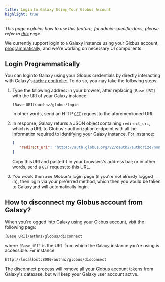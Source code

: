 ```yaml
---
title: Login to Galaxy Using Your Globus Account
highlight: true
---
```


_This page explains how to use this feature, for admin-specific docs, please refer to [this](/src/authnz/config/oidc/idps/globus/index.md) page._

We currently support login to a Galaxy instance using your Globus account,
[programmatically](#login-programmatically); and we're working on necessary 
UI components. 


## Login Programmatically

You can login to Galaxy using your Globus credentials by directly interacting with Galaxy's 
[`authnz` controller](https://github.com/galaxyproject/galaxy/blob/eba0eb6f0865679c09e9896c410957bc6cb2927a/lib/galaxy/webapps/galaxy/controllers/authnz.py#L17). 
To do so, you may take the following steps:

1. Type the following address in your browser, after replacing `[Base URI]` with the URI of your Galaxy instance:

    ```
    [Base URI]/authnz/globus/login
    ```

    In other words, send an HTTP [`GET`](https://www.w3.org/Protocols/rfc2616/rfc2616-sec9.html#sec9.3) request to the 
    aforementioned URI.

2. In response, Galaxy returns a JSON object containing `redirect_uri`, which is a URL to Globus's 
authorization endpoint with all the information required to identifying your Galaxy instance. For instance:

    ```json
    {
       "redirect_uri": "https://auth.globus.org/v2/oauth2/authorize?nonce= ... &state= ... &redirect_uri=http://localhost:8080/authnz/globus/callback&prompt=consent&response_type=code&client_id= ... &scope=openid+profile+email&access_type=offline",
    }
    ```

    Copy this URI and pasted it in your browsers's address bar; or in other words, send a `GET` request to this URL.

3. You would then see Globus's login page (if you're not already logged in), 
then login via your preferred method, which then you would be taken to Galaxy 
and will automatically login.  



## How to disconnect my Globus account from Galaxy? 
When you're logged into Galaxy using your Globus account, visit the following page:

```
[Base URI]/authnz/globus/disconnect
```

where `[Base URI]` is the URL from which the Galaxy instance you're using is accessible. For instance:

```
http://localhost:8080/authnz/globus/disconnect
```

The disconnect process will remove all your Globus account tokens from Galaxy's database, but 
will keep your Galaxy user account active.
 